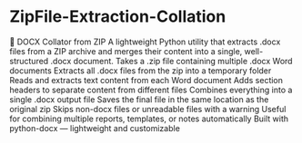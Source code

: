 # ZipFile-Extraction-Collation
📂 DOCX Collator from ZIP A lightweight Python utility that extracts .docx files from a ZIP archive and merges their content into a single, well-structured .docx document.
Takes a .zip file containing multiple .docx Word documents
Extracts all .docx files from the zip into a temporary folder
Reads and extracts text content from each Word document
Adds section headers to separate content from different files
Combines everything into a single .docx output file
Saves the final file in the same location as the original zip
Skips non-docx files or unreadable files with a warning
Useful for combining multiple reports, templates, or notes automatically
Built with python-docx — lightweight and customizable

